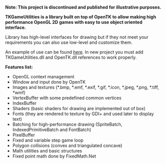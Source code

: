 **Note: This project is discontinued and published for illustrative purposes.**

**TKGameUtilities is a library built on top of OpenTK to allow making high performance OpenGL 2D games with easy to use object oriented interface.**

Library has high-level interfaces for drawing but if they not meet your requirements you can also use low-level and customize them.

An example of use can be found [here](https://github.com/SzymonKatra/TKGameUtilities/tree/master/TKGameUtilities/Example/Program.cs).
In new project you must add TKGameUtilities.dll and OpenTK.dll references to work properly.

**Features list:**

- OpenGL context management
- Window and input done by OpenTK
- Images and textures (*.bmp, *.emf, *.exif, *.gif, *.icon, *.jpeg, *.png, *.tiff, *wmf)
- VertexBuffer with some predefined common vertices
- IndexBuffer
- Shaders (basic shaders for drawing are implemented out of box)
- Fonts (they are rendered to texture by GDI+ and used later to display text)
- Batching for high-performance drawing (SpriteBatch, IndexedPrimitiveBatch and FontBatch)
- PixelBuffer
- Fixed and variable step game loop
- Polygon collisions (convex and triangulated concave)
- Math utilities and basic structures
- Fixed point math done by FixedMath.Net
